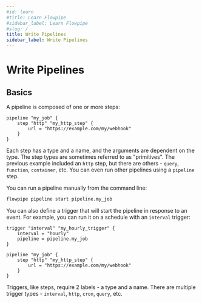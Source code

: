 ```yaml
---
#id: learn
#title: Learn Flowpipe
#sidebar_label: Learn Flowpipe
#slug: /
title: Write Pipelines
sidebar_label: Write Pipelines
---
```


# Write Pipelines

## Basics

A pipeline is composed of one or more steps:


```hcl
pipeline "my_job" {
    step "http" "my_http_step" {
        url = "https://example.com/my/webhook"
    }
}
```

Each step has a type and a name, and the arguments are dependent on the type.  The step types are sometimes referred to as "primitives".  The previous example included an `http` step, but there are others - `query`, `function`, `container`, etc.  You can even run other pipelines using a `pipeline` step.


You can run a pipeline manually from the command line:
```bash
flowpipe pipeline start pipeline.my_job
```

You can also define a trigger that will start the pipeline in response to an event.  For example, you can run it on a schedule with an `interval` trigger:

```hcl
trigger "interval" "my_hourly_trigger" {
    interval = "hourly"
    pipeline = pipeline.my_job
}

pipeline "my_job" {
    step "http" "my_http_step" {
        url = "https://example.com/my/webhook"
    }
}
```

Triggers, like steps, require 2 labels - a type and a name.  There are multiple trigger types -  `interval`, `http`, `cron`, `query`, etc.
